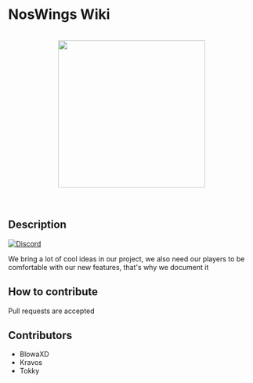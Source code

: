 # NosWings Wiki


<!-- NosWings Header ><-->
<div align="center">
  <br/>
  <a href="https://noswings.com">
    <img height="300px" src="_media/logo.png">
  </a>
</div>
<br/><br/>
<!-- NosWings Header ><-->

## Description


[![Discord](https://discordapp.com/api/guilds/468831707877867530/widget.png?style=banner2)](https://discord.gg/zs3rbAD)

We bring a lot of cool ideas in our project, we also need our players to be comfortable with our new features, that's why we document it

## How to contribute

Pull requests are accepted

## Contributors

- BlowaXD
- Kravos
- Tokky

